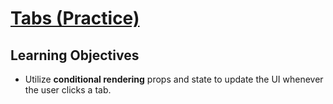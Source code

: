 # [Tabs (Practice)](https://login.codingdojo.com/m/754/16723/124643)


## Learning Objectives

- Utilize __conditional rendering__ props and state to update the UI whenever the user clicks a tab.